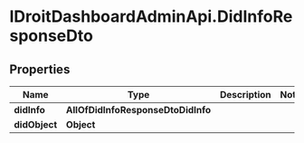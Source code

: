 # IDroitDashboardAdminApi.DidInfoResponseDto

## Properties
Name | Type | Description | Notes
------------ | ------------- | ------------- | -------------
**didInfo** | **AllOfDidInfoResponseDtoDidInfo** |  | 
**didObject** | **Object** |  | 
